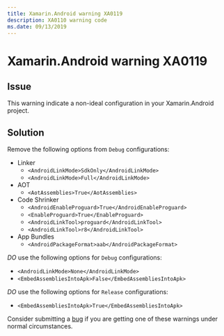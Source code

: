 ```yaml
---
title: Xamarin.Android warning XA0119
description: XA0110 warning code
ms.date: 09/13/2019
---
```

# Xamarin.Android warning XA0119

## Issue

This warning indicate a non-ideal configuration in your
Xamarin.Android project.

## Solution

Remove the following options from `Debug` configurations:

* Linker
  * `<AndroidLinkMode>SdkOnly</AndroidLinkMode>`
  * `<AndroidLinkMode>Full</AndroidLinkMode>`
* AOT
  * `<AotAssemblies>True</AotAssemblies>`
* Code Shrinker
  * `<AndroidEnableProguard>True</AndroidEnableProguard>`
  * `<EnableProguard>True</EnableProguard>`
  * `<AndroidLinkTool>proguard</AndroidLinkTool>`
  * `<AndroidLinkTool>r8</AndroidLinkTool>`
* App Bundles
  * `<AndroidPackageFormat>aab</AndroidPackageFormat>`

*DO* use the following options for `Debug` configurations:

* `<AndroidLinkMode>None</AndroidLinkMode>`
* `<EmbedAssembliesIntoApk>False</EmbedAssembliesIntoApk>`

*DO* use the following options for `Release` configurations:

* `<EmbedAssembliesIntoApk>True</EmbedAssembliesIntoApk>`

Consider submitting a [bug][bug] if you are getting one of these
warnings under normal circumstances.

[bug]: https://github.com/xamarin/xamarin-android/wiki/Submitting-Bugs,-Feature-Requests,-and-Pull-Requests
